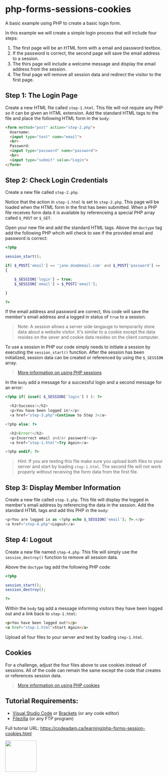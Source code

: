 # php-forms-sessions-cookies

A basic example using PHP to create a basic login form. 

In this example we will create a simple login process that will include four steps:

1. The first page will be an HTML form with a email and password textbox.
2. If the password is correct, the second page will save the email address to a session.
3. The thirs page will include a welcome message and display the email address from the session.
4. The final page will remove all session data and redirect the visitor to the first page. 

## Step 1: The Login Page

Create a new HTML file called `step-1.html`. This file will not require any PHP so it can be given an HTML extension. Add the standard HTML tags to the file and place the following HTML form in the `body`:

```html
<form method="post" action="step-2.php">
  Username:
  <input type="text" name="email">
  <br>
  Password:
  <input type="password" name="password">
  <br>
  <input type="submit" value="Login">
</form>
```

## Step 2: Check Login Credentials

Create a new file called `step-2.php`. 

Notice that the action in `step-1.html` is set to `step-2.php`. This page will be loaded when the HTML form in the first has been submitted. When a PHP file receives form data it is available by referenceing a special PHP array called `$_POST` or `$_GET`.

Open your new file and add the standard HTML tags. Above the `doctype` tag add the following PHP whcih will check to see if the provided email and password is correct:

```php
<?php

session_start();

if( $_POST['email'] == 'jane.doe@email.com' and $_POST['password'] == 'password' )
{

    $_SESSION['login'] = true;
    $_SESSION['email'] = $_POST['email'];

}

?>
```

If the email address and password are correct, this code will save the member's email address and a logged in status of `true` to a session.

> Note: A session allows a server side langauge to temporarily store data about a website visitor. It's similar to a cookie except the data resides on the sever and cookie data resides on the client computer. 

To use a session in PHP our code simply needs to initiate a session by executing the `session_start()` function. After the session has been initialized, session data can be created or referenced by using the `$_SESSION` array. 

> [More information on using PHP sessions](https://www.php.net/manual/en/function.session-start.php)

In the `body` add a message for a successful login and a second message for an error:

```php
<?php if( isset( $_SESSION['login'] ) ): ?>

  <h2>Success!</h2>
  <p>You have been logged in!</p>
  <a href="step-3.php">Continue to Step 3</a>

<?php else: ?>

  <h2>Error!</h2>
  <p>Incorrect email and/or password!</p>
  <a href="step-1.html">Try Again</a>

<?php endif; ?>
```

> Hint: If you are testing this file make sure you upload both files to your server and start by loading `step-1.html`. The second file will not work properly without receiving the form data from the first file. 

## Step 3: Display Member Information

Create a new file called `step-3.php`. This file will display the logged in member's email address by referencing the data in the session. Add the standard HTML tags and add this PHP in the `body`:

```php
<p>You are logged in as <?php echo $_SESSION['email']; ?>.</p>
<a href="step-4.php">Logout</a>
```

## Step 4: Logout

Create a new file named `step-4.php`. This file will simply use the `session_destroy()` function to remove all session data. 

Above the `doctype` tag add the following PHP code:

```php
<?php

session_start();
session_destroy();

?>
```

Within the `body` tag add a message informing visitors they have been logged out and a link back to `step-1.html`:

```html
<p>You have been logged out!</p>
<a href="step-1.html">Start Again</a>
```

Upload all four files to your server and test by loading `step-1.html`. 

## Cookies

For a challenge, adjust the four files above to use cookies instead of sessions. All of the code can remain the same except the code that creates or references session data. 

> [More information on using PHP cookies](https://www.php.net/manual/en/function.setcookie.php)

## Tutorial Requirements:

* [Visual Studio Code](https://code.visualstudio.com/) or [Brackets](http://brackets.io/) (or any code editor)
* [Filezilla](https://filezilla-project.org/) (or any FTP program)

Full tutorial URL: https://codeadam.ca/learning/php-forms-session-cookies.html

<a href="https://codeadam.ca">
<img src="https://codeadam.ca/images/code-block.png" width="100">
</a>
